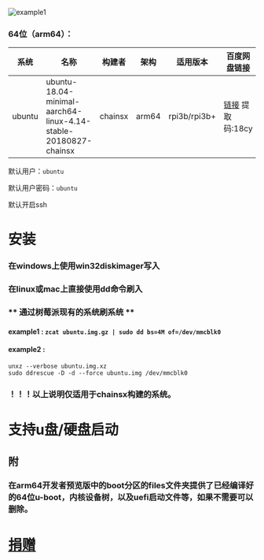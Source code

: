 
![example1](https://assets.ubuntu.com/v1/c037fd75-ubuntu-logo.png)

### 64位（arm64）：
| 系统 | 名称 | 构建者 | 架构 | 适用版本 | 百度网盘链接  |
|-----|-----|-------|------|---------|-----------|
| ubuntu  | ubuntu-18.04-minimal-aarch64-linux-4.14-stable-20180827-chainsx | chainsx | arm64 | rpi3b/rpi3b+ | [链接](https://pan.baidu.com/s/1DGwnebLDMRtmTJf8mlWYog) 提取码:18cy  |


默认用户：`ubuntu`

默认用户密码：`ubuntu`

默认开启ssh

# 安装
### 在windows上使用win32diskimager写入
### 在linux或mac上直接使用dd命令刷入
### ** 通过树莓派现有的系统刷系统 **
#### example1 : `zcat ubuntu.img.gz | sudo dd bs=4M of=/dev/mmcblk0`
#### example2 : 
```
unxz --verbose ubuntu.img.xz
sudo ddrescue -D -d --force ubuntu.img /dev/mmcblk0
```

### ！！！以上说明仅适用于chainsx构建的系统。

# 支持u盘/硬盘启动

## 附
### 在arm64开发者预览版中的boot分区的files文件夹提供了已经编译好的64位u-boot，内核设备树，以及uefi启动文件等，如果不需要可以删除。


# [捐赠](https://github.com/chainsx/ubuntu64-rpi/blob/ubuntu-18.04-arm64/donation/README.md)
